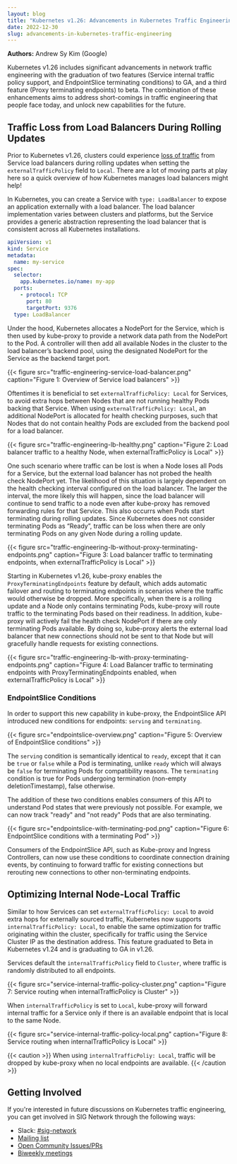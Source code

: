 ```yaml
---
layout: blog
title: "Kubernetes v1.26: Advancements in Kubernetes Traffic Engineering"
date: 2022-12-30
slug: advancements-in-kubernetes-traffic-engineering
---
```


**Authors:** Andrew Sy Kim (Google)

Kubernetes v1.26 includes significant advancements in network traffic engineering with the graduation of
two features (Service internal traffic policy support, and EndpointSlice terminating conditions) to GA,
and a third feature (Proxy terminating endpoints) to beta. The combination of these enhancements aims
to address short-comings in traffic engineering that people face today, and unlock new capabilities for the future.

## Traffic Loss from Load Balancers During Rolling Updates

Prior to Kubernetes v1.26, clusters could experience [loss of traffic](https://github.com/kubernetes/kubernetes/issues/85643)
from Service load balancers during rolling updates when setting the `externalTrafficPolicy` field to `Local`.
There are a lot of moving parts at play here so a quick overview of how Kubernetes manages load balancers might help!

In Kubernetes, you can create a Service with `type: LoadBalancer` to expose an application externally with a load balancer.
The load balancer implementation varies between clusters and platforms, but the Service provides a generic abstraction
representing the load balancer that is consistent across all Kubernetes installations.

```yaml
apiVersion: v1
kind: Service
metadata:
  name: my-service
spec:
  selector:
    app.kubernetes.io/name: my-app
  ports:
    - protocol: TCP
      port: 80
      targetPort: 9376
  type: LoadBalancer
```

Under the hood, Kubernetes allocates a NodePort for the Service, which is then used by kube-proxy to provide a
network data path from the NodePort to the Pod. A controller will then add all available Nodes in the cluster
to the load balancer’s backend pool, using the designated NodePort for the Service as the backend target port.

{{< figure src="traffic-engineering-service-load-balancer.png" caption="Figure 1: Overview of Service load balancers" >}}

Oftentimes it is beneficial to set `externalTrafficPolicy: Local` for Services, to avoid extra hops between
Nodes that are not running healthy Pods backing that Service. When using `externalTrafficPolicy: Local`,
an additional NodePort is allocated for health checking purposes, such that Nodes that do not contain healthy
Pods are excluded from the backend pool for a load balancer.

{{< figure src="traffic-engineering-lb-healthy.png" caption="Figure 2: Load balancer traffic to a healthy Node, when externalTrafficPolicy is Local" >}}

One such scenario where traffic can be lost is when a Node loses all Pods for a Service,
but the external load balancer has not probed the health check NodePort yet. The likelihood of this situation
is largely dependent on the health checking interval configured on the load balancer. The larger the interval,
the more likely this will happen, since the load balancer will continue to send traffic to a node
even after kube-proxy has removed forwarding rules for that Service. This also occurrs when Pods start terminating
during rolling updates. Since Kubernetes does not consider terminating Pods as “Ready”, traffic can be loss
when there are only terminating Pods on any given Node during a rolling update.

{{< figure src="traffic-engineering-lb-without-proxy-terminating-endpoints.png" caption="Figure 3: Load balancer traffic to terminating endpoints, when externalTrafficPolicy is Local" >}}

Starting in Kubernetes v1.26, kube-proxy enables the `ProxyTerminatingEndpoints` feature by default, which
adds automatic failover and routing to terminating endpoints in scenarios where the traffic would otherwise
be dropped. More specifically, when there is a rolling update and a Node only contains terminating Pods,
kube-proxy will route traffic to the terminating Pods based on their readiness. In addition, kube-proxy will
actively fail the health check NodePort if there are only terminating Pods available. By doing so,
kube-proxy alerts the external load balancer that new connections should not be sent to that Node but will
gracefully handle requests for existing connections.

{{< figure src="traffic-engineering-lb-with-proxy-terminating-endpoints.png" caption="Figure 4: Load Balancer traffic to terminating endpoints with ProxyTerminatingEndpoints enabled, when externalTrafficPolicy is Local" >}}

### EndpointSlice Conditions

In order to support this new capability in kube-proxy, the EndpointSlice API introduced new conditions for endpoints:
`serving` and `terminating`.

{{< figure src="endpointslice-overview.png" caption="Figure 5: Overview of EndpointSlice conditions" >}}

The `serving` condition is semantically identical to `ready`, except that it can be `true` or `false`
while a Pod is terminating, unlike `ready` which will always be `false` for terminating Pods for compatibility reasons.
The `terminating` condition is true for Pods undergoing termination (non-empty deletionTimestamp), false otherwise.

The addition of these two conditions enables consumers of this API to understand Pod states that were previously not possible.
For example, we can now track "ready" and "not ready" Pods that are also terminating.

{{< figure src="endpointslice-with-terminating-pod.png" caption="Figure 6: EndpointSlice conditions with a terminating Pod" >}}

Consumers of the EndpointSlice API, such as Kube-proxy and Ingress Controllers, can now use these conditions to coordinate connection draining
events, by continuing to forward traffic for existing connections but rerouting new connections to other non-terminating endpoints.

## Optimizing Internal Node-Local Traffic

Similar to how Services can set `externalTrafficPolicy: Local` to avoid extra hops for externally sourced traffic, Kubernetes
now supports `internalTrafficPolicy: Local`, to enable the same optimization for traffic originating within the cluster, specifically
for traffic using the Service Cluster IP as the destination address. This feature graduated to Beta in Kubernetes v1.24 and is graduating to GA in v1.26.

Services default the `internalTrafficPolicy` field to `Cluster`, where traffic is randomly distributed to all endpoints.

{{< figure src="service-internal-traffic-policy-cluster.png" caption="Figure 7: Service routing when internalTrafficPolicy is Cluster" >}}

When `internalTrafficPolicy` is set to `Local`, kube-proxy will forward internal traffic for a Service only if there is an available endpoint
that is local to the same Node.

{{< figure src="service-internal-traffic-policy-local.png" caption="Figure 8: Service routing when internalTrafficPolicy is Local" >}}

{{< caution >}}
When using `internalTrafficPoliy: Local`, traffic will be dropped by kube-proxy when no local endpoints are available.
{{< /caution >}}

## Getting Involved

If you're interested in future discussions on Kubernetes traffic engineering, you can get involved in SIG Network through the following ways:
* Slack: [#sig-network](https://kubernetes.slack.com/messages/sig-network)
* [Mailing list](https://groups.google.com/forum/#!forum/kubernetes-sig-network)
* [Open Community Issues/PRs](https://github.com/kubernetes/community/labels/sig%2Fnetwork)
* [Biweekly meetings](https://github.com/kubernetes/community/tree/master/sig-network#meetings)
